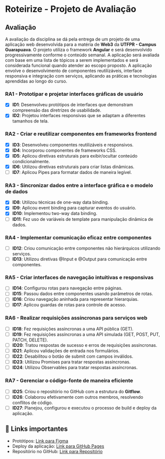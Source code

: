 # Roteirize - Projeto de Avaliação

## Avaliação

A avaliação da disciplina se dá pela entrega de um projeto de uma aplicação web desenvolvida para a matéria de **Web3** da **UTFPR - Campus Guarapuava**. O projeto utiliza o framework **Angular** e será desenvolvido progressivamente conforme o conteúdo semanal. A aplicação será avaliada com base em uma lista de tópicos a serem implementados e será considerada funcional quando atender ao escopo proposto. A aplicação envolve o desenvolvimento de componentes reutilizáveis, interface responsiva e integração com serviços, aplicando as práticas e tecnologias aprendidas ao longo do curso.


### RA1 - Prototipar e projetar interfaces gráficas de usuário

- [x] **ID1**: Desenvolveu protótipos de interfaces que demonstram compreensão das diretrizes de usabilidade.
- [x] **ID2**: Projetou interfaces responsivas que se adaptam a diferentes tamanhos de tela.

### RA2 - Criar e reutilizar componentes em frameworks frontend

- [x] **ID3**: Desenvolveu componentes reutilizáveis e responsivos.
- [x] **ID4**: Incorporou componentes de frameworks CSS.
- [x] **ID5**: Aplicou diretivas estruturais para exibir/ocultar conteúdo condicionalmente.
- [x] **ID6**: Utilizou diretivas estruturais para criar listas dinâmicas.
- [ ] **ID7**: Aplicou Pipes para formatar dados de maneira legível.

### RA3 - Sincronizar dados entre a interface gráfica e o modelo de dados

- [x] **ID8**: Utilizou técnicas de one-way data binding.
- [x] **ID9**: Aplicou event binding para capturar eventos do usuário.
- [x] **ID10**: Implementou two-way data binding.
- [ ] **ID11**: Fez uso de variáveis de template para manipulação dinâmica de dados.

### RA4 - Implementar comunicação eficaz entre componentes

- [ ] **ID12**: Criou comunicação entre componentes não hierárquicos utilizando serviços.
- [ ] **ID13**: Utilizou diretivas @Input e @Output para comunicação entre componentes.

### RA5 - Criar interfaces de navegação intuitivas e responsivas

- [ ] **ID14**: Configurou rotas para navegação entre páginas.
- [ ] **ID15**: Passou dados entre componentes usando parâmetros de rotas.
- [ ] **ID16**: Criou navegação aninhada para representar hierarquias.
- [ ] **ID17**: Aplicou guardas de rotas para controle de acesso.

### RA6 - Realizar requisições assíncronas para serviços web

- [ ] **ID18**: Fez requisições assíncronas a uma API pública (GET).
- [ ] **ID19**: Fez requisições assíncronas a uma API simulada (GET, POST, PUT, PATCH, DELETE).
- [ ] **ID20**: Tratou respostas de sucesso e erros de requisições assíncronas.
- [ ] **ID21**: Aplicou validações de entrada nos formulários.
- [ ] **ID22**: Desabilitou o botão de submit com campos inválidos.
- [ ] **ID23**: Utilizou Promises para tratar respostas assíncronas.
- [ ] **ID24**: Utilizou Observables para tratar respostas assíncronas.

### RA7 - Gerenciar o código-fonte de maneira eficiente

- [ ] **ID25**: Criou o repositório no GitHub com a estrutura do **Gitflow**.
- [ ] **ID26**: Colaborou efetivamente com outros membros, resolvendo conflitos de código.
- [ ] **ID27**: Planejou, configurou e executou o processo de build e deploy da aplicação.

## 📂 Links importantes

- Protótipos: [Link para Figma](#)
- Deploy da aplicação: [Link para GitHub Pages](#)
- Repositório no GitHub: [Link para Repositório](#)
